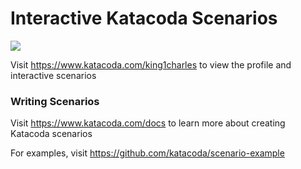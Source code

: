 # Interactive Katacoda Scenarios

[![](http://shields.katacoda.com/katacoda/king1charles/count.svg)](https://www.katacoda.com/king1charles "Get your profile on Katacoda.com")

Visit https://www.katacoda.com/king1charles to view the profile and interactive scenarios

### Writing Scenarios
Visit https://www.katacoda.com/docs to learn more about creating Katacoda scenarios

For examples, visit https://github.com/katacoda/scenario-example
